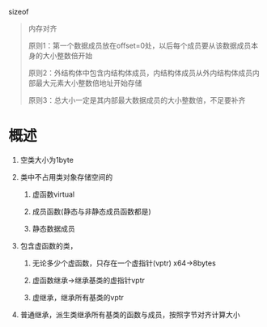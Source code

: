 sizeof

> 内存对齐
> 
> 原则1：第一个数据成员放在offset=0处，以后每个成员要从该数据成员本身的大小整数倍开始
> 
> 原则2：外结构体中包含内结构体成员，内结构体成员从外内结构体成员内部最大元素大小整数倍地址开始存储
> 
> 原则3：总大小一定是其内部最大数据成员的大小整数倍，不足要补齐

# 概述

1. 空类大小为1byte

2. 类中不占用类对象存储空间的
   
   1. 虚函数virtual
   
   2. 成员函数(静态与非静态成员函数都是)
   
   3. 静态数据成员

3. 包含虚函数的类，
   
   1. 无论多少个虚函数，只存在一个虚指针(vptr) x64->8bytes
   
   2. 虚函数继承->继承基类的虚指针vptr
   
   3. 虚继承，继承所有基类的vptr

4. 普通继承，派生类继承所有基类的函数与成员，按照字节对齐计算大小

# 
